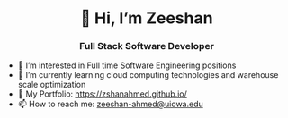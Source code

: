 <h1 align="center">👋 Hi, I’m Zeeshan </h1>
<h3 align="center">Full Stack Software Developer</h3>

- 👀 I’m interested in Full time Software Engineering positions
- 🌱 I’m currently learning cloud computing technologies and warehouse scale optimization
- 💼 My Portfolio: https://zshanahmed.github.io/
- 📫 How to reach me: zeeshan-ahmed@uiowa.edu

<!---
zshanahmed/zshanahmed is a ✨ special ✨ repository because its `README.md` (this file) appears on your GitHub profile.
You can click the Preview link to take a look at your changes.
--->
